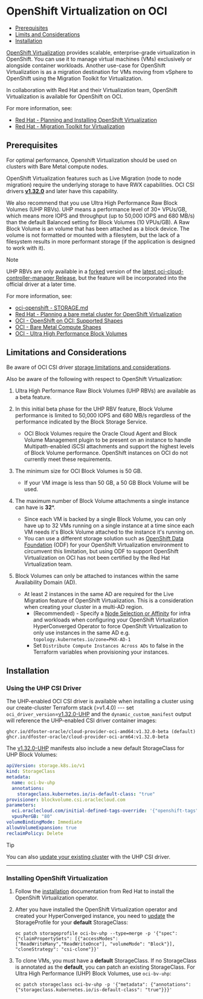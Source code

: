 # OpenShift Virtualization on OCI

- [Prerequisites](#prerequisites)
- [Limits and Considerations](#limitations-and-considerations)
- [Installation](#installation)

[OpenShift Virtualization](https://docs.redhat.com/en/documentation/openshift_container_platform/4.18/html/virtualization/index) provides scalable, enterprise-grade virtualization in OpenShift. You can use it to manage virtual machines (VMs) exclusively or alongside container workloads. Another use-case for OpenShift Virtualization is as a migration destination for VMs moving from vSphere to OpenShift using the Migration Toolkit for Virtualization.

In collaboration with Red Hat and their Virtualization team, OpenShift Virtualization is available for OpenShift on OCI.

For more information, see:
- [Red Hat - Planning and Installing OpenShift Virtualization](https://docs.redhat.com/en/documentation/openshift_container_platform/4.18/html/virtualization/getting-started#planning-and-installing-virt_virt-getting-started)
- [Red Hat - Migration Toolkit for Virtualization](https://developers.redhat.com/products/mtv/overview)

## Prerequisites

For optimal performance, Openshift Virtualization should be used on clusters with Bare Metal compute nodes.

OpenShift Virtualization features such as Live Migration (node to node migration) require the underlying storage to have RWX capabilities. OCI CSI drivers [**v1.32.0**](https://github.com/oracle/oci-cloud-controller-manager/releases/tag/v1.32.0) and later have this capability.

We also recommend that you use Ultra High Performance Raw Block Volumes (UHP RBVs). UHP means a performance level of 30+ VPUs/GB, which means more IOPS and throughput (up to 50,000 IOPS and 680 MB/s) than the default Balanced setting for Block Volumes (10 VPUs/GB). A Raw Block Volume is an volume that has been attached as a block device. The volume is not formatted or mounted with a filesytem, but the lack of a filesystem results in more performant storage (if the application is designed to work with it).

> [!NOTE]
> UHP RBVs are only available in a [forked](https://github.com/dfoster-oracle/oci-cloud-controller-manager/tree/dfoster/v1.32.0-beta) version of the [latest oci-cloud-controller-manager Release](https://github.com/oracle/oci-cloud-controller-manager/releases/latest), but the feature will be incorporated into the official driver at a later time.

For more information, see:
- [oci-openshift - STORAGE.md](/docs/STORAGE.md)
- [Red Hat - Planning a bare metal cluster for OpenShift Virtualization](https://docs.redhat.com/en/documentation/openshift_container_platform/4.18/html-single/installing_on_bare_metal/index#virt-planning-bare-metal-cluster-for-ocp-virt_preparing-to-install-on-bare-metal)
- [OCI - OpenShift on OCI: Supported Shapes](https://docs.oracle.com/en-us/iaas/Content/openshift-on-oci/overview.htm#supported-shapes)
- [OCI - Bare Metal Compute Shapes](https://docs.oracle.com/en-us/iaas/Content/Compute/References/computeshapes.htm#baremetalshapes)
- [OCI - Ultra High Performance Block Volumes](https://docs.oracle.com/en-us/iaas/Content/Block/Concepts/blockvolumeultrahighperformance.htm)

## Limitations and Considerations

Be aware of OCI CSI driver [storage limitations and considerations](./STORAGE.md#limitations-and-considerations).

Also be aware of the following with respect to OpenShift Virtualization:

1. Ultra High Performance Raw Block Volumes (UHP RBVs) are available as a beta feature.

2. In this initial beta phase for the UHP RBV feature, Block Volume performance is limited to 50,000 IOPS and 680 MB/s regardless of the performance indicated by the Block Storage Service.
    - OCI Block Volumes require the Oracle Cloud Agent and Block Volume Management plugin to be present on an instance to handle Multipath-enabled iSCSI attachments and support the highest levels of Block Volume performance. OpenShift instances on OCI do not currently meet these requirements.

3. The minimum size for OCI Block Volumes is 50 GB.
    - If your VM image is less than 50 GB, a 50 GB Block Volume will be used.

4. The maximum number of Block Volume attachments a single instance can have is **32***.
    - Since each VM is backed by a single Block Volume, you can only have up to 32 VMs running on a single instance at a time since each VM needs it's Block Volume attached to the instance it's running on.
    - You can use a different storage solution such as [OpenShift Data Foundation](https://www.redhat.com/en/technologies/cloud-computing/openshift-data-foundation) (ODF) for your OpenShift Virtualization environment to circumvent this limitation, but using ODF to support OpenShift Virtualization on OCI has not been certified by the Red Hat Virtualization team.

5. Block Volumes can only be attached to instances within the same Availability Domain (AD).
    - At least 2 instances in the same AD are required for the Live Migration feature of OpenShift Virtualization. This is a consideration when creating your cluster in a multi-AD region.
        - (Recommended) - Specify a [Node Selection or Affinity](https://www.redhat.com/en/blog/node-selection-and-affinity-for-virtual-machines-in-openshift) for infra and workloads when configuring your OpenShift Virtualization HyperConverged Operator to force OpenShift Virtualization to only use instances in the same AD e.g. `topology.kubernetes.io/zone=PHX-AD-1`
        - Set `Distribute Compute Instances Across ADs` to false in the Terraform variables when provisioning your instances.

## Installation

### Using the UHP CSI Driver
The UHP-enabled OCI CSI driver is available when installing a cluster using our create-cluster Terraform stack (>v1.4.0) --- set `oci_driver_version`=[v1.32.0-UHP](/custom_manifests/oci-ccm-csi-drivers/v1.32.0-UHP/) and the `dynamic_custom_manifest` output will reference the UHP-enabled CSI driver container images:

```
ghcr.io/dfoster-oracle/cloud-provider-oci-amd64:v1.32.0-beta (default)
ghcr.io/dfoster-oracle/cloud-provider-oci-arm64:v1.32.0-beta
```

The [v1.32.0-UHP](/custom_manifests/oci-ccm-csi-drivers/v1.32.0-UHP/) manifests also include a new default StorageClass for UHP Block Volumes:

```yaml
apiVersion: storage.k8s.io/v1
kind: StorageClass
metadata:
  name: oci-bv-uhp
  annotations:
    storageclass.kubernetes.io/is-default-class: "true"
provisioner: blockvolume.csi.oraclecloud.com
parameters:
  oci.oraclecloud.com/initial-defined-tags-override: '{"openshift-tags": {"openshift-resource": "openshift-virtualization"}}'
  vpusPerGB: "80"
volumeBindingMode: Immediate
allowVolumeExpansion: true
reclaimPolicy: Delete
```

> [!TIP]
> You can also [update your existing cluster](/docs/STORAGE.md#to-upgradechange-oci-csi-driver-version-on-an-existing-openshift-cluster) with the UHP CSI driver.

---

### Installing OpenShift Virtualization
1. Follow the [installation](https://docs.redhat.com/en/documentation/openshift_container_platform/4.18/html/virtualization/installing#virt-installing-virt-operator_installing-virt) documentation from Red Hat to install the OpenShift Virtualization operator.

2. After you have installed the OpenShift Virtualization operator and created your HyperConverged instance, you need to [update](https://docs.redhat.com/en/documentation/openshift_container_platform/4.18/html/virtualization/storage#virt-configuring-storage-profile) the StorageProfile for your **default** StorageClass:
    ```
    oc patch storageprofile oci-bv-uhp --type=merge -p '{"spec": {"claimPropertySets": [{"accessModes": ["ReadWriteMany","ReadWriteOnce"], "volumeMode": "Block"}], "cloneStrategy": "csi-clone"}}'
    ```

3. To clone VMs, you must have a **default** StorageClass. If no StorageClass is annotated as the **default**, you can patch an existing StorageClass. For Ultra High Performance (UHP) Block Volumes, use `oci-bv-uhp`:
    ```
    oc patch storageclass oci-bv-uhp -p '{"metadata": {"annotations": {"storageclass.kubernetes.io/is-default-class": "true"}}}'
    ```
